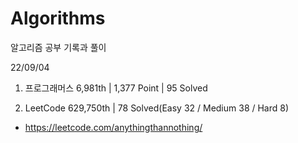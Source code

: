 # Algorithms

알고리즘 공부 기록과 풀이

22/09/04

1. 프로그래머스 6,981th | 1,377 Point | 95 Solved

2. LeetCode 629,750th | 78 Solved(Easy 32 / Medium 38 / Hard 8)

- https://leetcode.com/anythingthannothing/
